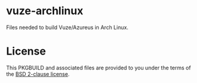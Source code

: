 vuze-archlinux
==============

Files needed to build Vuze/Azureus in Arch Linux.


License
=======

This PKGBUILD and associated files are provided to you under the terms
of the [BSD 2-clause license](http://opensource.org/licenses/BSD-2-Clause). 
